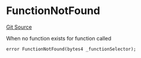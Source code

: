 # FunctionNotFound
[Git Source](https://github.com/thrackle-io/tron/blob/ce8f3ce20cc777375e5a3cbfcde63db2607acc28/src/client/token/handler/diamond/HandlerDiamond.sol)

When no function exists for function called


```solidity
error FunctionNotFound(bytes4 _functionSelector);
```

